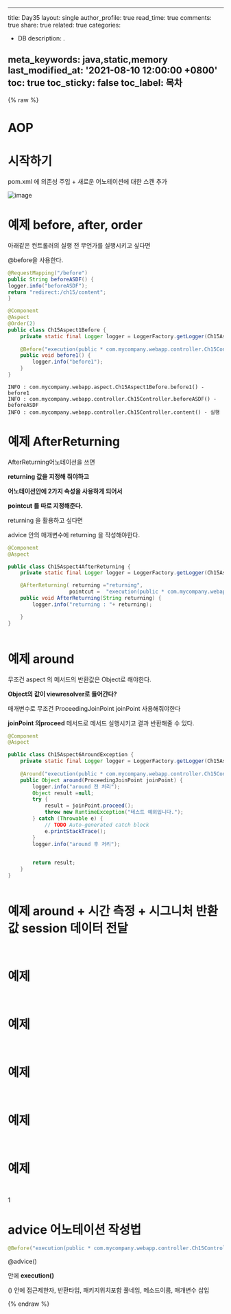 

---
title: Day35
layout: single
author_profile: true
read_time: true
comments: true
share: true
related: true
categories:

- DB
description: .

meta_keywords: java,static,memory
last_modified_at: '2021-08-10 12:00:00 +0800'
toc: true
toc_sticky: false
toc_label: 목차
---

 {% raw %}



# AOP



# 시작하기 

pom.xml 에 의존성 주입 + 새로운 어노테이션에 대한 스캔 추가

![image](https://user-images.githubusercontent.com/65274952/133456487-e0ea5a8a-b38a-4e25-8d8b-9f0444804343.png)



# 예제 before, after, order

아래같은 컨트롤러의 실행 전 무언가를 실행시키고 싶다면 

@before을 사용한다.

```java
@RequestMapping("/before")
public String beforeASDF() {
logger.info("beforeASDF");
return "redirect:/ch15/content";
}

```



```java
@Component
@Aspect
@Order(2)
public class Ch15Aspect1Before {
	private static final Logger logger = LoggerFactory.getLogger(Ch15Aspect1Before.class);
	
	@Before("execution(public * com.mycompany.webapp.controller.Ch15Controller.before*(..) )")
	public void before1() {
		logger.info("before1");
	}
}

```



```
INFO : com.mycompany.webapp.aspect.Ch15Aspect1Before.before1() - before1
INFO : com.mycompany.webapp.controller.Ch15Controller.beforeASDF() - beforeASDF
INFO : com.mycompany.webapp.controller.Ch15Controller.content() - 실행
```





# 예제  AfterReturning

AfterReturning어노테이션을 쓰면



**returning 값을 지정해 줘야하고**

**어노테이션안에 2가지 속성을 사용하게 되어서**

**pointcut 를 따로 지정해준다.**



returning 을 활용하고 싶다면

advice 안의 매개변수에 returning 을 작성해야한다.

```java
@Component
@Aspect

public class Ch15Aspect4AfterReturning {
    private static final Logger logger = LoggerFactory.getLogger(Ch15Aspect4AfterReturning.class);

    @AfterReturning( returning ="returning",
                    pointcut =  "execution(public * com.mycompany.webapp.controller.Ch15Controller.after*(..))")
    public void AfterReturning(String returning) {
        logger.info("returning : "+ returning);

    }
}
```







```java

```



# 예제 around

무조건 aspect 의 메서드의 반환값은 Object로  해야한다.

**Object의 값이 viewresolver로 들어간다?**

매개변수로 무조건 ProceedingJoinPoint joinPoint 사용해줘야한다

**joinPoint 의proceed** 메서드로 메서드 실행시키고 결과 반환해줄 수 있다.





```java
@Component
@Aspect

public class Ch15Aspect6AroundException {
	private static final Logger logger = LoggerFactory.getLogger(Ch15Aspect6AroundException.class);
	
	@Around("execution(public * com.mycompany.webapp.controller.Ch15Controller.aroundException(..))")
	public Object around(ProceedingJoinPoint joinPoint) {
		logger.info("around 전 처리");
		Object result =null;
		try {
			result = joinPoint.proceed();
			throw new RuntimeException("테스트 예외입니다.");
		} catch (Throwable e) {
			// TODO Auto-generated catch block
			e.printStackTrace();
		}
		logger.info("around 후 처리");

		
		return result;
	}
}
```







```java

```



# 예제 around + 시간 측정 + 시그니처 반환 값 session 데이터 전달



```java

```







```java

```



# 예제



```java

```







```java

```



# 예제



```java

```







```java

```



# 예제



```java

```







```java

```



# 예제



```java

```







```java

```



# 예제



```java

```







```java

```



1



# advice 어노테이션 작성법



```java
@Before("execution(public * com.mycompany.webapp.controller.Ch15Controller.before*(..) )")
```

@advice() 

안에 **execution()**

() 안에 접근제한자, 반환타입, 패키지위치포함 풀네임, 메소드이름, 매개변수 삽입









 {% endraw %}